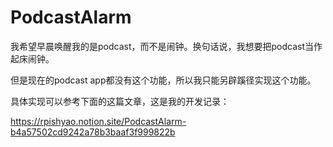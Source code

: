 # PodcastAlarm
我希望早晨唤醒我的是podcast，而不是闹钟。换句话说，我想要把podcast当作起床闹钟。

但是现在的podcast app都没有这个功能，所以我只能另辟蹊径实现这个功能。

具体实现可以参考下面的这篇文章，这是我的开发记录：

https://rpishyao.notion.site/PodcastAlarm-b4a57502cd9242a78b3baaf3f999822b
